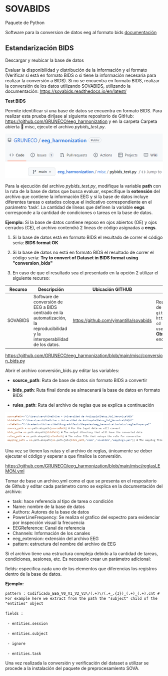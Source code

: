 
# SOVABIDS

<p style="text-align: justify;">

Paquete de Python 

Software para la conversion de datos eeg al formato bids [documentación](sovabids.readthedocs.io)

## Estandarización BIDS 
Descargar y reubicar la base de datos 

Evaluar la disponibilidad y distribución de la información y el formato (Verificar si está en formato BIDS o si tiene la información necesaria para realizar la conversión a BIDS). Si no se encuentra en formato BIDS, realizar la conversión de los datos utilizando SOVABIDS, utilizando la documentación: https://sovabids.readthedocs.io/en/latest/  

**Test BIDS** 

Permite identificar si una base de datos se encuentra en formato BIDS. Para realizar esta prueba diríjase al siguiente repositorio de GitHub: <https://github.com/GRUNECO/eeg_harmonization> y en la carpeta Carpeta abierta 📁 misc, ejecute el archivo *pybids_test.py*. 

![Ruta pybids](img\path_pybids.png)

Para la ejecución del archivo *pybids_test.py*, modifique la variable **path** con la ruta de la base de datos que busca evaluar, especifique la **extensión** del archivo que contiene la información EEG y si la base de datos incluye diferentes tareas o estados coloque el indicativo correspondiente en el parámetro ‘task’. La cantidad de líneas que definen la variable **eegs** corresponde a la cantidad de condiciones o tareas en la base de datos.  

**Ejemplo:** Si la base de datos contiene reposo en ojos abiertos (OE) y ojos cerrados (CE), el archivo contendrá 2 líneas de código asignadas a **eegs**. 

1. Si la base de datos está en formato BIDS el resultado de correr el código sería: **BIDS format OK** 

2. Si la base de datos no está en formato BIDS el resultado de correr el código sería: 
**Try to convert of Dataset in BIDS format using "conversion_bids"**

3. En caso de que el resultado sea el presentado en la opción 2 utilizar el siguiente recurso:  

|Recurso|Descripción|Ubicación GITHUB|Método de uso|
|--------|--------|--------|--------|
|SOVABIDS|Software de conversión de EEG a BIDS centrado en la automatización, la reproducibilidad y la interoperabilidad de los datos.  |https://github.com/yjmantilla/sovabids|<p>Realizar la instalación de sovabids por medio de la consola:<br> ```git clone https://github.com/yjmantilla/sovabids.git cd sovabids pip install -r requerements-user.txt```<br> **Observación:** Todos los sujetos se deben encontrar en la misma carpeta 📁</p>|

<https://github.com/GRUNECO/eeg_harmonization/blob/main/misc/conversion_bids.py>

Abrir el archivo conversión_bids.py editar las variables: 

- **source_path**: Ruta de base de datos sin formato BIDS a convertir 

- **bids_path**: Ruta final donde se almacenará la base de datos en formato BIDS 

- **rules_path**: Ruta del archivo de reglas que se explica a continuación 


![Paths BIDS](img\paths_bids.png)

Una vez se tienen las rutas y el archivo de reglas, únicamente se deber ejecutar el código y esperar a que finalice la conversión. 

<https://github.com/GRUNECO/eeg_harmonization/blob/main/misc/reglasLEMON.yml> 

Tomar de base un archivo.yml como el que se presenta en el respositorio de Github y editar cada parámetro como se explica en la documentación del archivo: 

- task: hace referencia al tipo de tarea o condición 
- Name: nombre de la base de datos 
- Authors: Autores de la base de datos 
- PowerLineFrequency: Se realiza el grafico del espectro para evidenciar por inspección visual la frecuencia 
- EEGReference: Canal de referencia 
- Channels: Información de los canales 
- eeg_extension: extensión del archivo EEG  
- pattern: estructura del nombre del archivo de EEG 

Si el archivo tiene una estructura compleja debido a la cantidad de tareas, condiciones, sesiones, etc. Es necesario crear un parámetro adicional: 

fields: especifica cada uno de los elementos que diferencias los registros dentro de la base de datos.  

**Ejemplo:**
```  
pattern : Codificado_EEG_V0_V1_V2_V3\/(.+)\/(.+_.{3})_(.+)_(.+).cnt # For example here we extract from the path the "subject" child of the "entities" object 

fields : 

 - entities.session 

 - entities.subject 

 - ignore 

 - entities.task 
```  
Una vez realizada la conversión y verificación del dataset a utilizar se procede a la instalación del paquete de preprocesamiento SOVA. 
 
</p>

